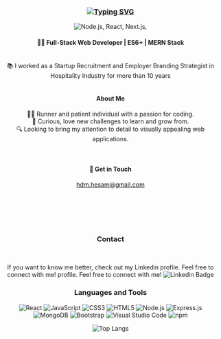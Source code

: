 ### <div align="center">[![Typing SVG](https://readme-typing-svg.demolab.com?font=Reem+Kufi&weight=500&size=27&duration=3000&pause=2000&color=FFFAFA&background=0c1117&center=true&vCenter=true&width=500&lines=Hi%2C+I'm+Hesam!+%20+Nice+to+meet+you+%F0%9F%91%8B)](https://git.io/typing-svg)</div>

<p align="center">
 <img src="https://skillicons.dev/icons?i=javascript,mongodb,expressjs,react,nodejs" alt="Node.js, React, Next.js," />
</p>


#### <div align="center">🧑‍💻 Full-Stack Web Developer  |  ES6+  |  MERN Stack</div>

<br/>
<div align="center">📚 I worked as a Startup Recruitment and Employer Branding Strategist in Hospitality Industry for more than 10 years
<br/>
<br/> 


#### <div align="center"> About Me</div>
<div align="center">
  🏃🏻 Runner and patient individual with a passion for coding.<br/>
  🌱 Curious, love new challenges to learn and grow from.<br/>
  🔍 Looking to bring my attention to detail to visually appealing web applications.<br/>
  
</div>
<br/>  
<br/>

#### <div align="center">📲 Get in Touch</div> 
<div align="center"><a href="mailto:hdm.hesam@gmail.com">hdm.hesam@gmail.com</a></div>  

<br/>
<br/> 
<br/> 
<br/> 
<br/>  

 ### Contact

 
<br/>

If you want to know me better, check out my Linkedin profile. Feel free to connect with me! profile. Feel free to connect with me! ![Linkedin Badge](https://img.shields.io/badge/-LinkedIn-blue?style=for-the-badge&logo=Linkedin&&target=_blanklogoColor=white&link=https://www.linkedin.com/in/hesamde/) 


###  Languages and Tools

 ![React](https://img.shields.io/badge/react-%2320232a.svg?style=for-the-badge&logo=react&logoColor=%2361DAFB)
 ![JavaScript](https://img.shields.io/badge/javascript-%23323330.svg?style=for-the-badge&logo=javascript&logoColor=%23F7DF1E)
 ![CSS3](https://img.shields.io/badge/css3-%231572B6.svg?style=for-the-badge&logo=css3&logoColor=white)
 ![HTML5](https://img.shields.io/badge/html5-%23E34F26.svg?style=for-the-badge&logo=html5&logoColor=white)
 ![Node.js](https://img.shields.io/badge/Node.js-339933?style=for-the-badge&logo=nodedotjs&logoColor=white)
 ![Express.js](https://img.shields.io/badge/express.js-%23404d59.svg?style=for-the-badge&logo=express&logoColor=%2361DAFB)
 ![MongoDB](https://img.shields.io/badge/MongoDB-%234ea94b.svg?style=for-the-badge&logo=mongodb&logoColor=white)
 ![Bootstrap](https://img.shields.io/badge/bootstrap-%23563D7C.svg?style=for-the-badge&logo=bootstrap&logoColor=white)
 ![Visual Studio Code](https://img.shields.io/badge/Visual%20Studio%20Code-0078d7.svg?style=for-the-badge&logo=visual-studio-code&logoColor=white)
 ![npm](https://img.shields.io/badge/npm-CB3837?style=for-the-badge&logo=npm&logoColor=white)

![Top Langs](https://github-readme-stats.vercel.app/api/top-langs/?username=hesamde&layout=compact&theme=swift&hide_border=true&bg_color=FFFFFF66)
</div>

  
